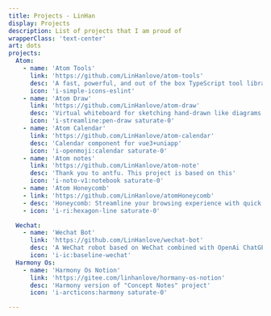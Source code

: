 ```yaml
---
title: Projects - LinHan
display: Projects
description: List of projects that I am proud of
wrapperClass: 'text-center'
art: dots
projects:
  Atom:
    - name: 'Atom Tools'
      link: 'https://github.com/LinHanlove/atom-tools'
      desc: 'A fast, powerful, and out of the box TypeScript tool library'
      icon: 'i-simple-icons-eslint'
    - name: 'Atom Draw'
      link: 'https://github.com/LinHanlove/atom-draw'
      desc: 'Virtual whiteboard for sketching hand-drawn like diagrams'
      icon: 'i-streamline:pen-draw saturate-0'
    - name: 'Atom Calendar'
      link: 'https://github.com/LinHanlove/atom-calendar'
      desc: 'Calendar component for vue3+uniapp'
      icon: 'i-openmoji:calendar saturate-0'
    - name: 'Atom notes'
      link: 'https://github.com/LinHanlove/atom-note'
      desc: 'Thank you to antfu. This project is based on this'
      icon: 'i-noto-v1:notebook saturate-0'
    - name: 'Atom Honeycomb'
    - link: 'https://github.com/LinHanlove/atomHoneycomb'
    - desc: 'Honeycomb: Streamline your browsing experience with quick search, cache clearing, screenshot capture, and more — all in one convenient extension.'
    - icon: 'i-ri:hexagon-line saturate-0'

  Wechat:
    - name: 'Wechat Bot'
      link: 'https://github.com/LinHanlove/wechat-bot'
      desc: 'A WeChat robot based on WeChat combined with OpenAi ChatGPT/Kimi/iFlytek and other AI services.'
      icon: 'i-ic:baseline-wechat'
  Harmony Os:
    - name: 'Harmony Os Notion'
      link: 'https://gitee.com/linhanlove/hormany-os-notion'
      desc: 'Harmony version of "Concept Notes" project'
      icon: 'i-arcticons:harmony saturate-0'

---
```


<!-- @layout-full-width -->

<ListProjects :projects="frontmatter.projects" />
